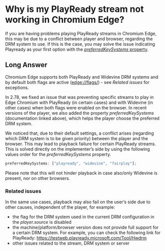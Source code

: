 # Why is my PlayReady stream not working in Chromium Edge?

If you are having problems playing PlayReady streams in Chromium Edge, this may be due to a conflict between player and browser, regarding the DRM system to use. If this is the case, you may solve the issue indicating Playready as your first option with the [_preferredKeySystems_ property](pathname:///theoplayer/v4/api-reference/web/interfaces/DRMConfiguration.html#preferredkeysystems).

## Long Answer

Chromium Edge supports both PlayReady and Widevine DRM systems and by default both flags are active ([edge://flags/](edge://flags/)) - see _Related issues_ for exceptions.

In 2.78, we fixed an issue that was preventing specific streams to play in Edge Chromium with PlayReady (in certain cases) and with Widevine (in other cases) when both flags were enabled on the browser. In recent versions of the player, we also added the property _preferredKeySystems_ (documentation linked above), which helps the player choose the preferred DRM system.

We noticed that, due to their default settings, a conflict arises (regarding which DRM system is to be given priority) between the player and the browser. This may lead to playback failure for certain PlayReady streams. This is solved directly on the implementer’s side by using the following values order for the _preferredKeySystems_ property.

```js
preferredKeySystems: ["playready", "widevine", "fairplay"];
```

Please note that this will not hinder playback in case also/only Widevine is present, nor on other browsers.

### Related issues

In the same use cases, playback may also fail on the user’s side due to other causes, independent of the player, for example:

- the flag for the DRM system used in the current DRM configuration in the _player.source_ is disabled
- the machine/platform/browser version does not provide full support for a certain DRM system. For example, you can check the following link for PlayReady: https://testweb.playready.microsoft.com/Tool/Hwdrm
- other issues related to the stream, DRM system or server
